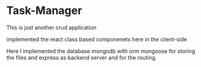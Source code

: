 # Task-Manager
This is just another crud application

implemented the react class based componenets here in the client-side

Here I implemented the database mongodb with orm mongoose for storing the files and express as backend server and for the routing.
